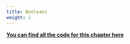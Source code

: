 ```yaml
---
title: Booleans
weight: 2
---
```


**[You can find all the code for this chapter here](https://github.com/pmareke/learn-python-with-tests/tree/main/examples/booleans)**
